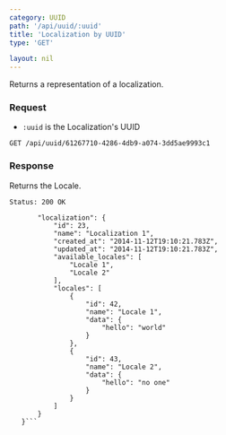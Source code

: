 ```yaml
---
category: UUID
path: '/api/uuid/:uuid'
title: 'Localization by UUID'
type: 'GET'

layout: nil
---
```


Returns a representation of a localization.

### Request

* ```:uuid``` is the Localization's UUID

```GET /api/uuid/61267710-4286-4db9-a074-3dd5ae9993c1```

### Response

Returns the Locale.

```Status: 200 OK```
```{
       "localization": {
           "id": 23,
           "name": "Localization 1",
           "created_at": "2014-11-12T19:10:21.783Z",
           "updated_at": "2014-11-12T19:10:21.783Z",
           "available_locales": [
               "Locale 1",
               "Locale 2"
           ],
           "locales": [
               {
                   "id": 42,
                   "name": "Locale 1",
                   "data": {
                       "hello": "world"
                   }
               },
               {
                   "id": 43,
                   "name": "Locale 2",
                   "data": {
                       "hello": "no one"
                   }
               }
           ]
       }
   }```
